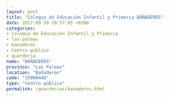 ```yaml
---
layout: post
title: "Colegio de Educación Infantil y Primaria BAÑADEROS"
date: 2017-09-20 20:57:05 +0200
categories:
- Colegio de Educación Infantil y Primaria
- las-palmas
- banaderos
- Centro público
- guarderia
name: "BAÑADEROS"
province: "Las Palmas"
location: "Bañaderos"
code: "35000446"
type: "Centro público"
permalink: /guarderias/banaderos.html
---
```

